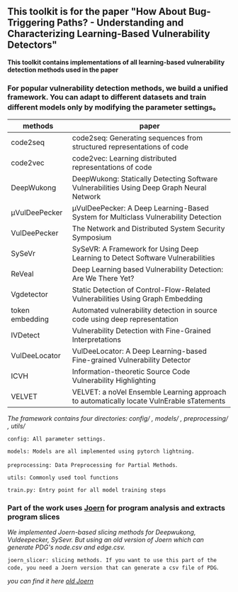 ## This toolkit is for the paper "How About Bug-Triggering Paths? - Understanding and Characterizing Learning-Based Vulnerability Detectors"



**This toolkit contains implementations of all learning-based vulnerability detection methods used in the paper**

###  For popular vulnerability detection methods, we build a unified framework. You can adapt to different datasets and train different models only by modifying the parameter settings。

| methods         | paper                                                        |
| --------------- | ------------------------------------------------------------ |
| code2seq        | code2seq: Generating sequences from structured representations of code |
| code2vec        | code2vec: Learning distributed representations of code       |
| DeepWukong      | DeepWukong: Statically Detecting Software Vulnerabilities Using Deep Graph Neural Network |
| μVulDeePecker   | μVulDeePecker: A Deep Learning-Based System for Multiclass Vulnerability Detection |
| VulDeePecker    | The Network and Distributed System Security Symposium        |
| SySeVr          | SySeVR: A Framework for Using Deep Learning to Detect Software Vulnerabilities |
| ReVeal          | Deep Learning based Vulnerability Detection: Are We There Yet? |
| Vgdetector      | Static Detection of Control-Flow-Related Vulnerabilities Using Graph Embedding |
| token embedding | Automated vulnerability detection in source code using deep representation |
| IVDetect      | Vulnerability Detection with Fine-Grained Interpretations    |
| VulDeeLocator | VulDeeLocator: A Deep Learning-based Fine-grained Vulnerability Detector |
| ICVH          | Information-theoretic Source Code Vulnerability Highlighting |
| VELVET        | VELVET: a noVel Ensemble Learning approach to automatically locate VulnErable sTatements |
*The framework contains four directories: config/ , models/ , preprocessing/ , utils/*

 `config: All parameter settings. `

`models: Models are all implemented using pytorch lightning.`

`preprocessing: Data Preprocessing for Partial Methods`.

`utils: Commonly used tool functions`

`train.py: Entry point for all model training steps`

### Part of the work uses [Joern](https://joern.io/) for program analysis and extracts program slices

*We implemented Joern-based slicing methods for Deepwukong, Vuldeepecker, SySevr. But using an old version of Joern which can generate PDG's node.csv and edge.csv.*

`joern_slicer: slicing methods. If you want to use this part of the code, you need a Joern version that can generate a csv file of PDG`.

*you can find it here [old Joern](https://github.com/ives-nx/dwk_preprocess/tree/main/joern_slicer/joern)*


